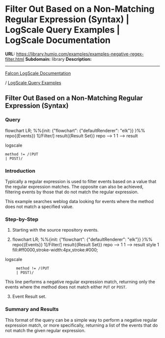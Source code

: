 # Filter Out Based on a Non-Matching Regular Expression (Syntax) | LogScale Query Examples | LogScale Documentation

**URL:** https://library.humio.com/examples/examples-negative-regex-filter.html
**Subdomain:** library
**Description:** 

---

[Falcon LogScale Documentation](https://library.humio.com)

/ [LogScale Query Examples](examples.html)

## Filter Out Based on a Non-Matching Regular Expression (Syntax)

### Query

flowchart LR; %%{init: {"flowchart": {"defaultRenderer": "elk"}} }%% repo{{Events}} 1[/Filter/] result{{Result Set}} repo --> 1 1 --> result

logscale
    
    
    method != /(PUT
    | POST)/

### Introduction

Typically a regular expression is used to filter events based on a value that the regular expression matches. The opposite can also be achieved, filtering events by those that do not match the regular expression. 

This example searches weblog data looking for events where the method does not match a specified value. 

### Step-by-Step

  1. Starting with the source repository events.

  2. flowchart LR; %%{init: {"flowchart": {"defaultRenderer": "elk"}} }%% repo{{Events}} 1[/Filter/] result{{Result Set}} repo --> 1 1 --> result style 1 fill:#ff0000,stroke-width:4px,stroke:#000;

logscale
         
         method != /(PUT
         | POST)/

This line performs a negative regular expression match, returning only the events where the method does not match either `PUT` or `POST`. 

  3. Event Result set.




### Summary and Results

This format of the query can be a simple way to perform a negative regular expression match, or more specifically, returning a list of the events that do not match the given regular expression.
